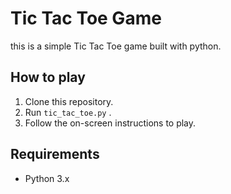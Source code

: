 # Tic Tac Toe Game
this is a simple Tic Tac Toe game built with python.

## How to play 
1. Clone this repository.
2. Run `tic_tac_toe.py` .
3. Follow the on-screen instructions to play.

## Requirements
- Python 3.x



